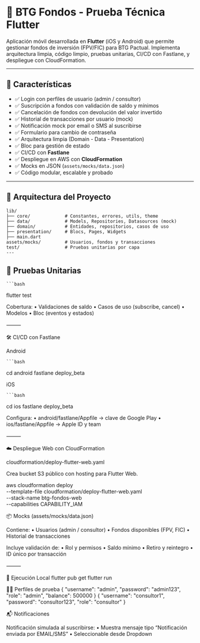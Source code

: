 # 💼 BTG Fondos - Prueba Técnica Flutter

Aplicación móvil desarrollada en **Flutter** (iOS y Android) que permite gestionar fondos de inversión (FPV/FIC) para BTG Pactual. Implementa arquitectura limpia, código limpio, pruebas unitarias, CI/CD con Fastlane, y despliegue con CloudFormation.

---

## 🚀 Características

- ✅ Login con perfiles de usuario (admin / consultor)
- ✅ Suscripción a fondos con validación de saldo y mínimos
- ✅ Cancelación de fondos con devolución del valor invertido
- ✅ Historial de transacciones por usuario (mock)
- ✅ Notificación mock por email o SMS al suscribirse
- ✅ Formulario para cambio de contraseña
- ✅ Arquitectura limpia (Domain - Data - Presentation)
- ✅ Bloc para gestión de estado
- ✅ CI/CD con **Fastlane**
- ✅ Despliegue en AWS con **CloudFormation**
- ✅ Mocks en JSON (`assets/mocks/data.json`)
- ✅ Código modular, escalable y probado

---

## 🧱 Arquitectura del Proyecto

    lib/
    ├── core/             # Constantes, errores, utils, theme
    ├── data/             # Models, Repositories, Datasources (mock)
    ├── domain/           # Entidades, repositorios, casos de uso
    ├── presentation/     # Blocs, Pages, Widgets
    ├── main.dart
    assets/mocks/         # Usuarios, fondos y transacciones
    test/                 # Pruebas unitarias por capa
    ---

## 🧪 Pruebas Unitarias

    ```bash
flutter test

Cobertura:
• Validaciones de saldo
• Casos de uso (subscribe, cancel)
• Modelos
• Bloc (eventos y estados)

⸻

🛠️ CI/CD con Fastlane

Android

    ```bash
cd android
fastlane deploy_beta

iOS

    ```bash
cd ios
fastlane deploy_beta

Configura:
• android/fastlane/Appfile → clave de Google Play
• ios/fastlane/Appfile → Apple ID y team

⸻

☁️ Despliegue Web con CloudFormation

cloudformation/deploy-flutter-web.yaml

Crea bucket S3 público con hosting para Flutter Web.

aws cloudformation deploy \
  --template-file cloudformation/deploy-flutter-web.yaml \
  --stack-name btg-fondos-web \
  --capabilities CAPABILITY_IAM

📦 Mocks (assets/mocks/data.json)

Contiene:
• Usuarios (admin / consultor)
• Fondos disponibles (FPV, FIC)
• Historial de transacciones

Incluye validación de:
• Rol y permisos
• Saldo mínimo
• Retiro y reintegro
• ID único por transacción

⸻

📲 Ejecución Local
flutter pub get
flutter run

🧑‍💼 Perfiles de prueba
{
  "username": "admin",
  "password": "admin123",
  "role": "admin",
  "balance": 500000
}
{
  "username": "consultor1",
  "password": "consultor123",
  "role": "consultor"
}

📬 Notificaciones

Notificación simulada al suscribirse:
• Muestra mensaje tipo “Notificación enviada por EMAIL/SMS”
• Seleccionable desde Dropdown
